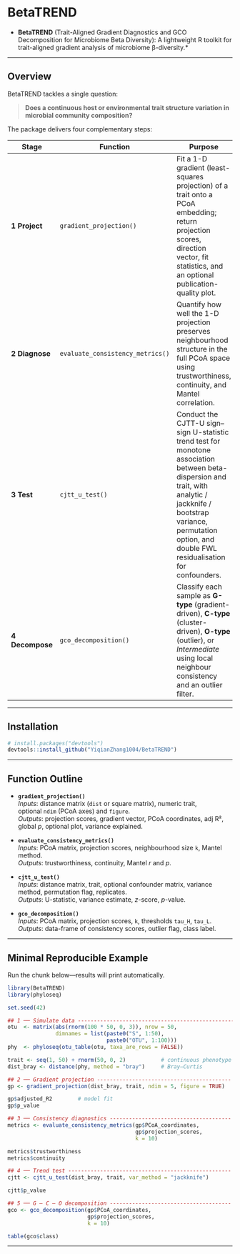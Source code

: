 # BetaTREND 

* **BetaTREND** (Trait-Aligned Gradient Diagnostics and GCO Decomposition for Microbiome Beta Diversity): A lightweight R toolkit for trait-aligned gradient analysis of microbiome
β-diversity.*

---

## Overview

BetaTREND tackles a single question:

> **Does a continuous host or environmental trait structure variation in
> microbial community composition?**

The package delivers four complementary steps:

| Stage | Function | Purpose |
|-------|----------|---------|
| **1 Project**    | `gradient_projection()`      | Fit a 1-D gradient (least-squares projection) of a trait onto a PCoA embedding; return projection scores, direction vector, fit statistics, and an optional publication-quality plot. |
| **2 Diagnose**   | `evaluate_consistency_metrics()` | Quantify how well the 1-D projection preserves neighbourhood structure in the full PCoA space using trustworthiness, continuity, and Mantel correlation. |
| **3 Test**       | `cjtt_u_test()`             | Conduct the CJTT-U sign–sign U-statistic trend test for monotone association between beta-dispersion and trait, with analytic / jackknife / bootstrap variance, permutation option, and double FWL residualisation for confounders. |
| **4 Decompose**  | `gco_decomposition()`       | Classify each sample as **G-type** (gradient-driven), **C-type** (cluster-driven), **O-type** (outlier), or *Intermediate* using local neighbour consistency and an outlier filter. |

---

## Installation

```r
# install.packages("devtools")
devtools::install_github("YiqianZhang1004/BetaTREND")
```

---

## Function Outline

* **`gradient_projection()`**  
  *Inputs*: distance matrix (`dist` or square matrix), numeric trait,  
  optional `ndim` (PCoA axes) and `figure`.  
  *Outputs*: projection scores, gradient vector, PCoA coordinates, adj R²,
  global *p*, optional plot, variance explained.

* **`evaluate_consistency_metrics()`**  
  *Inputs*: PCoA matrix, projection scores, neighbourhood size `k`,
  Mantel method.  
  *Outputs*: trustworthiness, continuity, Mantel *r* and *p*.

* **`cjtt_u_test()`**  
  *Inputs*: distance matrix, trait, optional confounder matrix,
  variance method, permutation flag, replicates.  
  *Outputs*: U-statistic, variance estimate, *z*-score, *p*-value.

* **`gco_decomposition()`**  
  *Inputs*: PCoA matrix, projection scores, `k`, thresholds `tau_H`, `tau_L`.  
  *Outputs*: data-frame of consistency scores, outlier flag, class label.

---

## Minimal Reproducible Example

Run the chunk below—results will print automatically.

```r
library(BetaTREND)
library(phyloseq)

set.seed(42)

## 1 ── Simulate data -------------------------------------------------
otu  <- matrix(abs(rnorm(100 * 50, 0, 3)), nrow = 50,
               dimnames = list(paste0("S", 1:50),
                               paste0("OTU", 1:100)))
phy  <- phyloseq(otu_table(otu, taxa_are_rows = FALSE))

trait <- seq(1, 50) + rnorm(50, 0, 2)           # continuous phenotype
dist_bray <- distance(phy, method = "bray")     # Bray–Curtis

## 2 ── Gradient projection ------------------------------------------
gp <- gradient_projection(dist_bray, trait, ndim = 5, figure = TRUE)

gp$adjusted_R2        # model fit
gp$p_value

## 3 ── Consistency diagnostics --------------------------------------
metrics <- evaluate_consistency_metrics(gp$PCoA_coordinates,
                                        gp$projection_scores,
                                        k = 10)

metrics$trustworthiness
metrics$continuity

## 4 ── Trend test ---------------------------------------------------
cjtt <- cjtt_u_test(dist_bray, trait, var_method = "jackknife")

cjtt$p_value

## 5 ── G – C – O decomposition --------------------------------------
gco <- gco_decomposition(gp$PCoA_coordinates,
                         gp$projection_scores,
                         k = 10)

table(gco$class)
```

---

